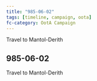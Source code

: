 ```yaml
---
title: "985-06-02"
tags: [timeline, campaign, oota]
fc-category: OotA Campaign
---
```

<span class='ob-timelines'
	data-date='985-06-02-00'
	data-title='Campaign: NAGA Adventures'
	data-class='orange'> Travel to Mantol-Derith </span>
## 985-06-02
Travel to Mantol-Derith
